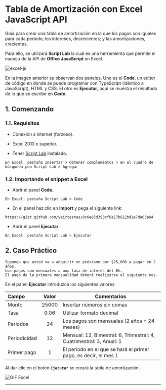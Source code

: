 # Tabla de Amortización con Excel JavaScript API

Guía para crear una tabla de amortización en la que los pagos son iguales para cada periodo; los intereses, decrecientes; y las amortizaciones, crecientes. 

Para ello, se utilizará **Script Lab** la cual es una herramienta que permite el manejo de la API de **Office JavaScript** en Excel.

![excel-js](https://user-images.githubusercontent.com/65678421/82627833-eebaf280-9bb0-11ea-843f-ee5ba8f00589.png)

En la imagen anterior se observan dos paneles. Uno es el **Code**, un editor de código en donde se puede programar con TypeScript (idéntico a JavaScript), HTML y CSS. El otro es **Ejecutar**, aquí se muestra el resultado de lo que se escribe en **Code**.

## 1. Comenzando

### 1.1. Requisitos

* Conexión a internet (forzoso).

* Excel 2013 o superior.

* Tener [Script Lab](https://appsource.microsoft.com/es-ES/product/office/wa104380862) instalado.

```
En Excel: pestaña Insertar > Obtener complementos > en el cuadro de búsqueda pon Script Lab > Agregar
```

### 1.2. Importando el snippet a Excel

* Abrir el panel **Code**.

```
En Excel: pestaña Script Lab > Code
```

* En el panel haz clic en **Import** y pega el siguiente link:

```
https://gist.github.com/yairtestas/0c6e85d393cf8a17b612bd1e7da03a94
```

* Abrir el panel **Ejecutar**.

```
En Excel: pestaña Script Lab > Ejecutar
```

## 2. Caso Práctico

```
Suponga que usted va a adquirir un préstamo por $25,000 a pagar en 2 años.
Los pagos son mensuales a una tasa de interés del 6%. 
El pago de la primera mensualidad deberá realizarse al siguiente mes.
```

En el panel **Ejecutar** introduzca los siguientes valores:

| Campo | Valor | Comentarios |
| :--- | :---: | --- |
| Monto | 25000 | Insertar números sin comas|
| Tasa | 0.06 | Utilizar formato decimal |
| Periodos | 24 | Los pagos son mensuales (2 años = 24 meses) |
| Periodicidad | 12 | Mensual: 12, Bimestral: 6, Trimestral: 4, Cuatrimestral: 3, Anual: 1 |
| Primer pago | 1 | El periodo en el que se hará el primer pago, es decir, el mes 1 |

Al dar clic en el botón **`Ejecutar`** se creará la tabla de amortización.

![GIF Excel](https://user-images.githubusercontent.com/65678421/82718826-a06a2a00-9c6a-11ea-8aaa-63c104a6cebd.gif)

---
